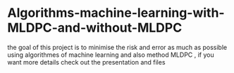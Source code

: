 # Algorithms-machine-learning-with-MLDPC-and-without-MLDPC  

the goal of this project is to minimise the risk and error as much as possible using algorithmes of machine learning and also method MLDPC , if you want more details check out the presentation and files 
